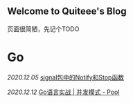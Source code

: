## Welcome to Quiteee's Blog

页面很简陋，先记个TODO

# Go 
*2020.12.05* [signal包中的Notify和Stop函数](https://quiteee.github.io/go/signal)

*2020.12.12* [Go语言实战 \| 并发模式 - Pool](https://quiteee.github.io/go/pool)